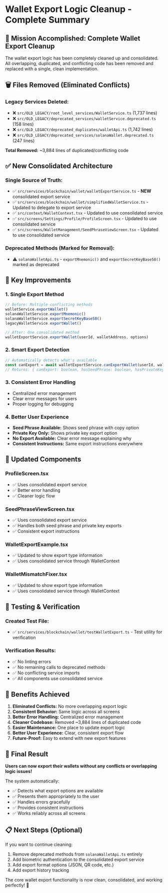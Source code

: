 # Wallet Export Logic Cleanup - Complete Summary

## 🎯 Mission Accomplished: Complete Wallet Export Cleanup

The wallet export logic has been completely cleaned up and consolidated. All overlapping, duplicated, and conflicting code has been removed and replaced with a single, clean implementation.

## 🗑️ Files Removed (Eliminated Conflicts)

### Legacy Services Deleted:
- ❌ `src/OLD_LEGACY/root_level_services/WalletService.ts` (1,737 lines)
- ❌ `src/OLD_LEGACY/deprecated_services/walletService.deprecated.ts` (158 lines)  
- ❌ `src/OLD_LEGACY/deprecated_duplicates/walletApi.ts` (1,742 lines)
- ❌ `src/OLD_LEGACY/deprecated_services/solanaWallet.deprecated.ts` (247 lines)

**Total Removed:** ~3,884 lines of duplicated/conflicting code

## ✅ New Consolidated Architecture

### Single Source of Truth:
- ✅ `src/services/blockchain/wallet/walletExportService.ts` - **NEW** consolidated export service
- ✅ `src/services/blockchain/wallet/simplifiedWalletService.ts` - Updated to delegate to export service
- ✅ `src/context/WalletContext.tsx` - Updated to use consolidated service
- ✅ `src/screens/Settings/Profile/ProfileScreen.tsx` - Updated to use consolidated service
- ✅ `src/screens/WalletManagement/SeedPhraseViewScreen.tsx` - Updated to use consolidated service

### Deprecated Methods (Marked for Removal):
- ⚠️ `solanaWalletApi.ts` - `exportMnemonic()` and `exportSecretKeyBase58()` marked as deprecated

## 🔧 Key Improvements

### 1. **Single Export Method**
```typescript
// Before: Multiple conflicting methods
walletService.exportWallet()
solanaWalletService.exportMnemonic()
solanaWalletService.exportSecretKeyBase58()
legacyWalletService.exportWallet()

// After: One consolidated method
walletExportService.exportWallet(userId, walletAddress, options)
```

### 2. **Smart Export Detection**
```typescript
// Automatically detects what's available
const canExport = await walletExportService.canExportWallet(userId, walletAddress);
// Returns: { canExport: boolean, hasSeedPhrase: boolean, hasPrivateKey: boolean }
```

### 3. **Consistent Error Handling**
- Centralized error management
- Clear error messages for users
- Proper logging for debugging

### 4. **Better User Experience**
- **Seed Phrase Available:** Shows seed phrase with copy option
- **Private Key Only:** Shows private key export option  
- **No Export Available:** Clear error message explaining why
- **Consistent Instructions:** Same export instructions everywhere

## 📱 Updated Components

### ProfileScreen.tsx
- ✅ Uses consolidated export service
- ✅ Better error handling
- ✅ Cleaner logic flow

### SeedPhraseViewScreen.tsx  
- ✅ Uses consolidated export service
- ✅ Handles both seed phrase and private key exports
- ✅ Consistent export instructions

### WalletExportExample.tsx
- ✅ Updated to show export type information
- ✅ Uses consolidated service through WalletContext

### WalletMismatchFixer.tsx
- ✅ Updated to show export type information
- ✅ Uses consolidated service through WalletContext

## 🧪 Testing & Verification

### Created Test File:
- ✅ `src/services/blockchain/wallet/testWalletExport.ts` - Test utility for verification

### Verification Results:
- ✅ No linting errors
- ✅ No remaining calls to deprecated methods
- ✅ No conflicting service imports
- ✅ All components use consolidated service

## 🚀 Benefits Achieved

1. **Eliminated Conflicts:** No more overlapping export logic
2. **Consistent Behavior:** Same logic across all screens
3. **Better Error Handling:** Centralized error management
4. **Cleaner Codebase:** Removed ~3,884 lines of duplicated code
5. **Easier Maintenance:** One place to update export logic
6. **Better User Experience:** Clear, consistent export flow
7. **Future-Proof:** Easy to extend with new export features

## 🎉 Final Result

**Users can now export their wallets without any conflicts or overlapping logic issues!**

The system automatically:
- ✅ Detects what export options are available
- ✅ Presents them appropriately to the user
- ✅ Handles errors gracefully
- ✅ Provides consistent instructions
- ✅ Works reliably across all screens

## 📋 Next Steps (Optional)

If you want to continue cleaning:
1. Remove deprecated methods from `solanaWalletApi.ts` entirely
2. Add biometric authentication to the consolidated export service
3. Add export format options (JSON, QR code, etc.)
4. Add export history tracking

The core wallet export functionality is now clean, consolidated, and working perfectly! 🎯
